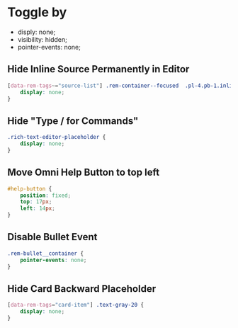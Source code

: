 
# Toggle by

- disply: none;
- visibility: hidden;
- pointer-events: none;

## Hide Inline Source Permanently in Editor

```css
[data-rem-tags~="source-list"] .rem-container--focused  .pl-4.pb-1.inline-flex {
    display: none;
}
```

## Hide "Type / for Commands"

```css
.rich-text-editor-placeholder {
    display: none;
}
 ```

## Move Omni Help Button to top left

```css
#help-button {
    position: fixed;
	top: 17px;
	left: 14px;
}
 ```

## Disable Bullet Event

```css
.rem-bullet__container {
    pointer-events: none;
}
```

## Hide Card Backward Placeholder

```css
[data-rem-tags="card-item"] .text-gray-20 {
    display: none;
}
```
